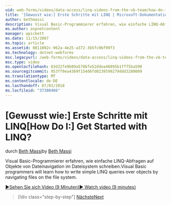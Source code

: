 ```yaml
---
uid: web-forms/videos/data-access/linq-videos-from-the-vb-team/how-do-i-get-started-with-linq
title: '[Gewusst wie:] Erste Schritte mit LINQ | Microsoft-Dokumentation'
author: bethmassi
description: Visual Basic-Programmierer erfahren, wie einfache LINQ-Abfragen auf Objekte von Dateinavigation im Dateisystem schreiben.
ms.author: aspnetcontent
manager: wpickett
ms.date: 11/15/2007
ms.topic: article
ms.assetid: 0811002c-962a-4e25-a372-3b5fc06f99f3
ms.technology: dotnet-webforms
msc.legacyurl: /web-forms/videos/data-access/linq-videos-from-the-vb-team/how-do-i-get-started-with-linq
msc.type: video
ms.openlocfilehash: 63d22fe9b89a578bfe52ddea46095b1fff5ba590
ms.sourcegitcommit: 953ff9ea4369f154d6fd0239599279ddd3280009
ms.translationtype: MT
ms.contentlocale: de-DE
ms.lasthandoff: 07/03/2018
ms.locfileid: "37380466"
---
```

<a name="how-do-i-get-started-with-linq"></a><span data-ttu-id="a0c4c-104">[Gewusst wie:] Erste Schritte mit LINQ</span><span class="sxs-lookup"><span data-stu-id="a0c4c-104">[How Do I:] Get Started with LINQ?</span></span>
====================
<span data-ttu-id="a0c4c-105">durch [Beth Massi](https://github.com/bethmassi)</span><span class="sxs-lookup"><span data-stu-id="a0c4c-105">by [Beth Massi](https://github.com/bethmassi)</span></span>

<span data-ttu-id="a0c4c-106">Visual Basic-Programmierer erfahren, wie einfache LINQ-Abfragen auf Objekte von Dateinavigation im Dateisystem schreiben.</span><span class="sxs-lookup"><span data-stu-id="a0c4c-106">Visual Basic programmers will learn how to write simple LINQ queries over objects by navigating files on the file system.</span></span>

[<span data-ttu-id="a0c4c-107">&#9654;Sehen Sie sich Video (9 Minuten)</span><span class="sxs-lookup"><span data-stu-id="a0c4c-107">&#9654; Watch video (9 minutes)</span></span>](https://channel9.msdn.com/Blogs/ASP-NET-Site-Videos/how-do-i-get-started-with-linq)

> [!div class="step-by-step"]
> [<span data-ttu-id="a0c4c-108">Nächste</span><span class="sxs-lookup"><span data-stu-id="a0c4c-108">Next</span></span>](how-do-i-perform-group-and-aggregate-queries.md)

